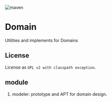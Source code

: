 

![maven](https://res.cloudinary.com/practicaldev/image/fetch/s--A2crg8Rq--/c_limit%2Cf_auto%2Cfl_progressive%2Cq_auto%2Cw_880/https://img.shields.io/maven-central/v/io.github.zenliucn.domain/parent.svg%3Flabel%3DMaven%2520Central%26logo%3Dapachemaven)

# Domain

Utilities and implements for Domains 

## License
 License as `GPL v2 with classpath exception`.
## module
1. modeler:  prototype and APT for domain design.